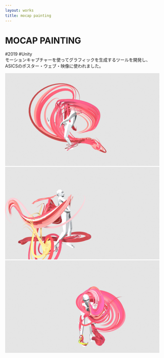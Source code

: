 ```yaml
---
layout: works
title: mocap painting
---
```


# MOCAP PAINTING

<div class="tags">#2019 #Unity</div>

<div class="description">
  モーションキャプチャーを使ってグラフィックを生成するツールを開発し、ASICSのポスター・ウェブ・映像に使われました。
</div>

![01](../img/asics01.jpg)
![02](../img/asics02.jpg)
![03](../img/asics03.jpg)
